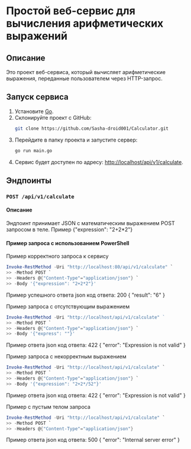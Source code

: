 # Простой веб-сервис для вычисления арифметических выражений

## Описание
Это проект веб-сервиса, который вычисляет арифметические выражения, переданные пользователем через HTTP-запрос.


## Запуск сервиса

1. Установите [Go](https://go.dev/dl/).
2. Склонируйте проект с GitHub:
    ```bash
    git clone https://github.com/Sasha-droid001/Calculator.git
    ```
3. Перейдите в папку проекта и запустите сервер:
    ```bash
    go run main.go
    ```
4. Сервис будет доступен по адресу: [http://localhost/api/v1/calculate](http://localhost/api/v1/calculate).

## Эндпоинты

### `POST /api/v1/calculate`

#### Описание
Эндпоинт принимает JSON с математическим выражением POST запросом в теле.
Пример
{"expression": "2+2*2"}

#### Пример запроса с использованием PowerShell



Пример корректного запроса к сервису
```powershell
Invoke-RestMethod -Uri "http://localhost:80/api/v1/calculate" `
>> -Method POST `
>> -Headers @{"Content-Type"="application/json"} `
>> -Body '{"expression": "2+2*2"}'
```
Пример успешного ответа json
код ответа: 200
{
  "result": "6"
}

Пример запроса с отсутствующим выражением
```powershell
Invoke-RestMethod -Uri "http://localhost/api/v1/calculate" `   
>> -Method POST `
>> -Headers @{"Content-Type"="application/json"} `
>> -Body '{"express": ""}' 
```       
Пример ответа json
код ответа: 422
{
  "error": "Expression is not valid"
}

Пример запроса с некорректным выражением
```powershell
Invoke-RestMethod -Uri "http://localhost/api/v1/calculate" `
>> -Method POST `
>> -Headers @{"Content-Type"="application/json"} `
>> -Body '{"expression": "2+2*/52"}'
```
Пример ответа json
код ответа: 422
{
  "error": "Expression is not valid"
}

Пример с пустым телом запроса
```powershell
Invoke-RestMethod -Uri "http://localhost/api/v1/calculate" `
>> -Method POST `
>> -Headers @{"Content-Type"="application/json"}
```
Пример ответа json
код ответа: 500
{
  "error": "Internal server error"
}
